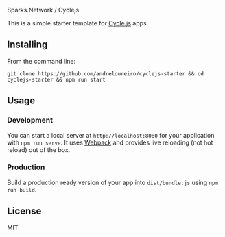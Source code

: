 Sparks.Network / Cyclejs

This is a simple starter template for [Cycle.js](http://cycle.js.org/) apps.


## Installing

From the command line:

`git clone https://github.com/andreloureiro/cyclejs-starter && cd cyclejs-starter && npm run start`


## Usage

### Development

You can start a local server at `http://localhost:8080` for your application with `npm run serve`. It uses [Webpack](https://webpack.github.io/) and provides live reloading (not hot reload) out of the box.


### Production

Build a production ready version of your app into `dist/bundle.js` using `npm run build`.


## License

MIT
